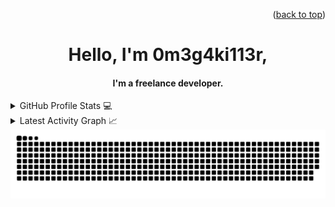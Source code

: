 
<p align="right">(<a href="#readme-top">back to top</a>)</p>
<div align="center">
  <span>
    <h1>Hello, I'm 0m3g4ki113r,</h1>
    <h4>I'm a freelance developer.</h4>
  </span>
</div>

<details>
  <summary>GitHub Profile Stats 💻</summary>
  <div align="center">
    <h2>GitHub Stats</h2>
    <details open>
      <summary><h3>Languages</h3></summary>
      <p>
        <a href="https://github.com/Omegaki113r/">
          <img src="https://github-readme-stats.vercel.app/api/top-langs/?username=Omegaki113r&langs_count=6&theme=gruvbox&layout=compact&hide_border=true" alt="Omegaki113r :: overall Top Langs">
        </a>
      </p>
      <p>
        <a href="https://github.com/Omegaki113r/">
          <img width="45%" src="https://github-profile-summary-cards.vercel.app/api/cards/repos-per-language?username=Omegaki113r&theme=gruvbox&layout=compact&hide_border=true" alt="Omegaki113r :: Top Langs by repo">
          <img width="45%" src="https://github-profile-summary-cards.vercel.app/api/cards/most-commit-language?username=Omegaki113r&theme=gruvbox&layout=compact&hide_border=true" alt="Omegaki113r :: Top Langs by commit">
        </a>
      </p>
    </details>
    <details open>
      <summary><h3>Statistics</h3></summary>
      <p>
        <a href="https://github.com/Omegaki113r/">
          <img width="49.5%" src="https://github-readme-stats.vercel.app/api?username=Omegaki113r&show_icons=true&theme=gruvbox&hide_border=true">
          <img width="49.5%" src="https://github-readme-streak-stats.herokuapp.com/?user=Omegaki113r&theme=gruvbox&hide_border=true">
        </a>
      </p>
    </details>
  </div>
</details>

<details>
  <summary>Latest Activity Graph 📈</summary>
  <br>
  <h2 align="center">Latest Contribution</h2>
  <a href="https://github.com/Omegaki113r/github-readme-activity-graph">
    <img alt="0meg4ki113r's Activity Graph" src="https://github-readme-activity-graph.vercel.app/graph?username=Omegaki113r&theme=github-compact&hide_border=true">
  </a>
  <br>
</details>


<div align="center">
  <a href="https://1999azzar.github.io/1999AZZAR/">
    <img src="https://github.com/1999AZZAR/1999AZZAR/blob/readme/resources/img/grid-snake.svg" alt="snake">
  </a>
</div>
